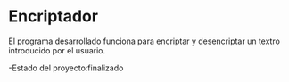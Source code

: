 <h1>Encriptador</h1>
<p>El programa desarrollado funciona para encriptar y desencriptar un textro introducido por el usuario.</p>


-Estado del proyecto:finalizado
